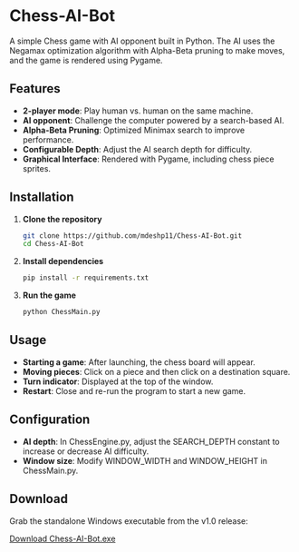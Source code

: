 # Chess-AI-Bot

A simple Chess game with AI opponent built in Python. The AI uses the Negamax optimization algorithm with Alpha-Beta pruning to make moves, and the game is rendered using Pygame.

## Features

- **2-player mode**: Play human vs. human on the same machine.
- **AI opponent**: Challenge the computer powered by a search-based AI.
- **Alpha-Beta Pruning**: Optimized Minimax search to improve performance.
- **Configurable Depth**: Adjust the AI search depth for difficulty.
- **Graphical Interface**: Rendered with Pygame, including chess piece sprites.

## Installation

1. **Clone the repository**
   ```bash
   git clone https://github.com/mdeshp11/Chess-AI-Bot.git
   cd Chess-AI-Bot

2. **Install dependencies**

   ```bash
   pip install -r requirements.txt

3. **Run the game**

    ```bash
    python ChessMain.py


## Usage

- **Starting a game**: After launching, the chess board will appear.
- **Moving pieces**: Click on a piece and then click on a destination square.
- **Turn indicator**: Displayed at the top of the window.
- **Restart**: Close and re-run the program to start a new game.

## Configuration
- **AI depth**: In ChessEngine.py, adjust the SEARCH_DEPTH constant to increase or decrease AI difficulty.
- **Window size**: Modify WINDOW_WIDTH and WINDOW_HEIGHT in ChessMain.py.

## Download

Grab the standalone Windows executable from the v1.0 release:

[Download Chess-AI-Bot.exe](https://github.com/mdeshp11/Chess-AI-Bot/releases/download/v1.0/Chess-AI-Bot.exe)
